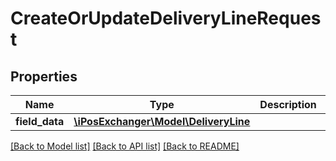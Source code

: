 # CreateOrUpdateDeliveryLineRequest

## Properties
Name | Type | Description | Notes
------------ | ------------- | ------------- | -------------
**field_data** | [**\iPosExchanger\Model\DeliveryLine**](DeliveryLine.md) |  | [optional] 

[[Back to Model list]](../README.md#documentation-for-models) [[Back to API list]](../README.md#documentation-for-api-endpoints) [[Back to README]](../README.md)



